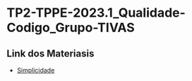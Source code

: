# TP2-TPPE-2023.1_Qualidade-Codigo_Grupo-TIVAS

## Link dos Materiasis

* [Simplicidade](https://github.com/Thiagof99/TP2-TPPE-2023.1_Qualidade-Codigo_Grupo-TIVAS/blob/main/simplicidade/README.md)
